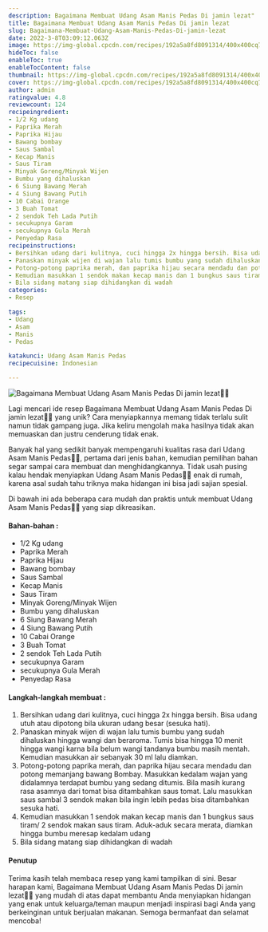 ```yaml
---
description: Bagaimana Membuat Udang Asam Manis Pedas Di jamin lezat"
title: Bagaimana Membuat Udang Asam Manis Pedas Di jamin lezat
slug: Bagaimana-Membuat-Udang-Asam-Manis-Pedas-Di-jamin-lezat
date: 2022-3-8T03:09:12.063Z
image: https://img-global.cpcdn.com/recipes/192a5a8fd8091314/400x400cq70/photo.jpg
hideToc: false
enableToc: true
enableTocContent: false
thumbnail: https://img-global.cpcdn.com/recipes/192a5a8fd8091314/400x400cq70/photo.jpg
cover: https://img-global.cpcdn.com/recipes/192a5a8fd8091314/400x400cq70/photo.jpg
author: admin
ratingvalue: 4.8
reviewcount: 124
recipeingredient:
- 1/2 Kg udang
- Paprika Merah
- Paprika Hijau
- Bawang bombay
- Saus Sambal
- Kecap Manis
- Saus Tiram
- Minyak Goreng/Minyak Wijen
- Bumbu yang dihaluskan
- 6 Siung Bawang Merah
- 4 Siung Bawang Putih
- 10 Cabai Orange
- 3 Buah Tomat
- 2 sendok Teh Lada Putih
- secukupnya Garam
- secukupnya Gula Merah
- Penyedap Rasa
recipeinstructions:
- Bersihkan udang dari kulitnya, cuci hingga 2x hingga bersih. Bisa udang utuh atau dipotong bila ukuran udang besar (sesuka hati).
- Panaskan minyak wijen di wajan lalu tumis bumbu yang sudah dihaluskan hingga wangi dan beraroma. Tumis bisa hingga 10 menit hingga wangi karna bila belum wangi tandanya bumbu masih mentah. Kemudian masukkan air sebanyak 30 ml lalu diamkan.
- Potong-potong paprika merah, dan paprika hijau secara mendadu dan potong memanjang bawang Bombay. Masukkan kedalam wajan yang didalamnya terdapat bumbu yang sedang ditumis. Bila masih kurang rasa asamnya dari tomat bisa ditambahkan saus tomat. Lalu masukkan saus sambal 3 sendok makan bila ingin lebih pedas bisa ditambahkan sesuka hati.
- Kemudian masukkan 1 sendok makan kecap manis dan 1 bungkus saus tiram/ 2 sendok makan saus tiram. Aduk-aduk secara merata, diamkan hingga bumbu meresap kedalam udang
- Bila sidang matang siap dihidangkan di wadah
categories:
- Resep

tags:
- Udang
- Asam
- Manis
- Pedas

katakunci: Udang Asam Manis Pedas
recipecuisine: Indonesian

---
```


![Bagaimana Membuat Udang Asam Manis Pedas Di jamin lezat👩‍🍳](https://img-global.cpcdn.com/recipes/192a5a8fd8091314/400x400cq70/photo.jpg)

Lagi mencari ide resep Bagaimana Membuat Udang Asam Manis Pedas Di jamin lezat👩‍🍳 yang unik? Cara menyiapkannya memang tidak terlalu sulit namun tidak gampang juga. Jika keliru mengolah maka hasilnya tidak akan memuaskan dan justru cenderung tidak enak.

Banyak hal yang sedikit banyak mempengaruhi kualitas rasa dari Udang Asam Manis Pedas👩‍🍳, pertama dari jenis bahan, kemudian pemilihan bahan segar sampai cara membuat dan menghidangkannya. Tidak usah pusing kalau hendak menyiapkan Udang Asam Manis Pedas👩‍🍳 enak di rumah, karena asal sudah tahu triknya maka hidangan ini bisa jadi sajian spesial.

Di bawah ini ada beberapa cara mudah dan praktis untuk membuat Udang Asam Manis Pedas👩‍🍳 yang siap dikreasikan.

<!--inarticleads1-->

#### Bahan-bahan :

- 1/2 Kg udang
- Paprika Merah
- Paprika Hijau
- Bawang bombay
- Saus Sambal
- Kecap Manis
- Saus Tiram
- Minyak Goreng/Minyak Wijen
- Bumbu yang dihaluskan
- 6 Siung Bawang Merah
- 4 Siung Bawang Putih
- 10 Cabai Orange
- 3 Buah Tomat
- 2 sendok Teh Lada Putih
- secukupnya Garam
- secukupnya Gula Merah
- Penyedap Rasa

<!--inarticleads2-->

#### Langkah-langkah membuat :

1. Bersihkan udang dari kulitnya, cuci hingga 2x hingga bersih. Bisa udang utuh atau dipotong bila ukuran udang besar (sesuka hati).
1. Panaskan minyak wijen di wajan lalu tumis bumbu yang sudah dihaluskan hingga wangi dan beraroma. Tumis bisa hingga 10 menit hingga wangi karna bila belum wangi tandanya bumbu masih mentah. Kemudian masukkan air sebanyak 30 ml lalu diamkan.
1. Potong-potong paprika merah, dan paprika hijau secara mendadu dan potong memanjang bawang Bombay. Masukkan kedalam wajan yang didalamnya terdapat bumbu yang sedang ditumis. Bila masih kurang rasa asamnya dari tomat bisa ditambahkan saus tomat. Lalu masukkan saus sambal 3 sendok makan bila ingin lebih pedas bisa ditambahkan sesuka hati.
1. Kemudian masukkan 1 sendok makan kecap manis dan 1 bungkus saus tiram/ 2 sendok makan saus tiram. Aduk-aduk secara merata, diamkan hingga bumbu meresap kedalam udang
1. Bila sidang matang siap dihidangkan di wadah

#### Penutup

Terima kasih telah membaca resep yang kami tampilkan di sini. Besar harapan kami, Bagaimana Membuat Udang Asam Manis Pedas Di jamin lezat👩‍🍳 yang mudah di atas dapat membantu Anda menyiapkan hidangan yang enak untuk keluarga/teman maupun menjadi inspirasi bagi Anda yang berkeinginan untuk berjualan makanan. Semoga bermanfaat dan selamat mencoba!